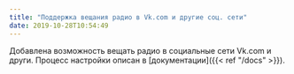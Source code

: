 ```yaml
---
title: "Поддержка вещания радио в Vk.com и другие соц. сети"
date: 2019-10-28T10:54:49
---
```


Добавлена возможность вещать радио в социальные сети Vk.com и други. Процесс настройки описан в [документации]({{< ref "/docs" >}}).